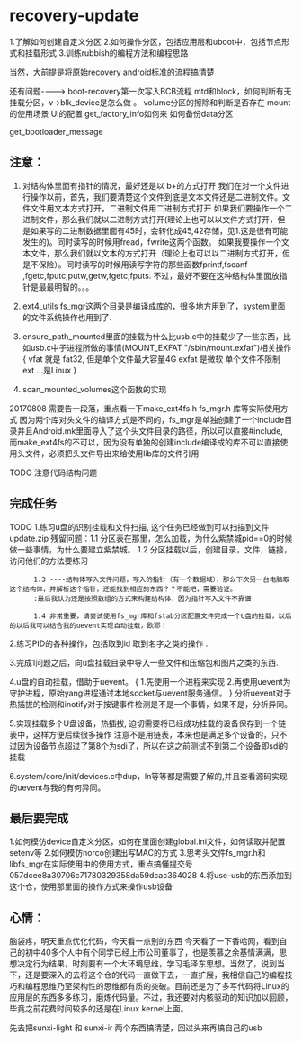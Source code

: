 # recovery-update1.了解如何创建自定义分区2.如何操作分区，包括应用层和uboot中，包括节点形式和挂载形式3.训练rubbish的编程方法和编程思路当然，大前提是将原始recovery android标准的流程搞清楚还有问题---->boot-recovery第一次写入BCB流程mtd和block，如何判断有无挂载分区，v->blk_device是怎么做 。volume分区的擦除和判断是否存在mount的使用场景UI的配置get_factory_info如何来如何备份data分区get_bootloader_message注意：---------1. 对结构体里面有指针的情况，最好还是以 b+的方式打开我们在对一个文件进行操作以前，首先，我们要清楚这个文件到底是文本文件还是二进制文件。文件文件用文本方式打开，二进制文件用二进制方式打开如果我们要操作一个二进制文件，那么我们就以二进制方式打开(理论上也可以以文件方式打开，但是如果写的二进制数据里面有45时，会转化成45,42存储，见1.这是很有可能发生的)。同时读写的时候用fread，fwrite这两个函数。如果我要操作一个文本文件，那么我们就以文本的方式打开（理论上也可以以二进制方式打开，但是不保险）。同时读写的时候用读写字符的那些函数fprintf,fscanf ,fgetc,fputc,putw,getw,fgetc,fputs.不过，最好不要在这种结构体里面放指针是最最明智的。。。2. ext4_utils  fs_mgr这两个目录是编译成库的，很多地方用到了，system里面的文件系统操作也用到了.3. ensure_path_mounted里面的挂载为什么比usb.c中的挂载少了一些东西，比如usb.c中子进程所做的事情(MOUNT_EXFAT "/sbin/mount.exfat")相关操作{		vfat 就是 fat32, 但是单个文件最大容量4G 		exfat 是微软  单个文件不限制		ext ...是Linux}4. scan_mounted_volumes这个函数的实现20170808 需要告一段落，重点看一下make_ext4fs.h fs_mgr.h 库等实际使用方式因为两个库对头文件的编译方式是不同的，fs_mgr是单独创建了一个include目录并且Android.mk里面导入了这个头文件目录的路径，所以可以直接#include<xxxx>, 而make_ext4fs的不可以，因为没有单独的创建include编译成的库不可以直接使用头文件，必须把头文件导出来给使用lib库的文件引用.TODO 注意代码结构问题完成任务----------------------------------TODO1.练习u盘的识别挂载和文件扫描, 这个任务已经做到可以扫描到文件update.zip残留问题：1.1 分区表在那里，怎么加载，为什么紫禁城pid==0的时候做一些事情，为什么要建立紫禁城。		  1.2 分区挂载以后，创建目录，文件，链接，访问他们的方法要练习		  		  1.3 ----结构体写入文件问题，写入的指针（有一个数据域），那么下次另一台电脑取这个结构体，并解析这个指针，还能找到相应的东西？？不能吧，需要验证。		  :最后我认为还是按照数组的方式来构建结构体，因为指针写入文件不靠谱		  1.4 非常重要，请尝试使用fs_mgr库和fstab分区配置文件完成一个U盘的挂载，以后的以后我可以结合我的uevent实现自动挂载，欧耶！2.练习PID的各种操作，包括取到id 取到名字之类的操作 .3.完成1问题之后，向u盘挂载目录中导入一些文件和压缩包和图片之类的东西.4.u盘的自动挂载，借助于uevent。{	1.先使用一个进程来实现	2.再使用uevent为守护进程，原始yang进程通过本地socket与uevent服务通信。}分析uevent对于热插拔的检测和inotify对于按键事件检测是不是一个事情，如果不是，分析异同。5.实现挂载多个U盘设备，热插拔, 迫切需要将已经成功挂载的设备保存到一个链表中，这样方便后续很多操作注意不是用链表，本来也是满足多个设备的，只不过因为设备节点超过了第8个为sdi了，所以在这之前测试不到第二个设备即sdi的挂载6.system/core/init/devices.c中dup，ln等等都是需要了解的,并且查看源码实现的uevent与我的有何异同。最后要完成--------------------------1.如何模仿device自定义分区，如何在里面创建global.ini文件，如何读取并配置setenv等2.如何模仿norco创建出写MAC的方式3.思考头文件fs_mgr.h和libfs_mgr在实际使用中的使用方式，重点搞懂提交号057dcee8a30706c71780329358da59dcac3640284.将use-usb的东西添加到这个仓，使用那里面的操作方式来操作usb设备心情：-------------------------脑袋疼，明天重点优化代码，今天看一点别的东西今天看了一下香哈网，看到自己的初中40多个人中有个同学已经上市公司董事了，也是羡慕之余基情满满，思想决定行为结果，时刻要有一个大环境思维，学习毛泽东思想。当然了，说到当下，还是要深入的去将这个仓的代码一直做下去，一直扩展，我相信自己的编程技巧和编程思维乃至架构性的思维都有质的突破。目前还是为了多写代码将Linux的应用层的东西多多练习，磨炼代码量。不过，我还要对内核驱动的知识加以回顾，毕竟之前花费时间较多的还是在Linux kernel上面。先去把sunxi-light 和 sunxi-ir 两个东西搞清楚，回过头来再搞自己的usb